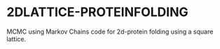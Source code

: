 # 2DLATTICE-PROTEINFOLDING
MCMC using Markov Chains code for 2d-protein folding using a square lattice.
